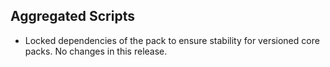 ## Aggregated Scripts

- Locked dependencies of the pack to ensure stability for versioned core packs. No changes in this release.
